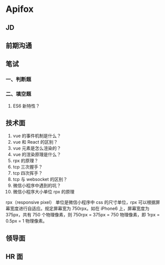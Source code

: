 # Apifox

## JD

## 前期沟通

## 笔试

### 一、判断题

### 二、填空题

1. ES6 新特性？

## 技术面

1. vue 的事件机制是什么？
2. vue 和 React 的区别？
3. vue 元素是怎么渲染的？
4. vue 的渲染原理是什么？
5. rpx 的原理？
6. tcp 三次握手？
7. tcp 四次挥手？
8. tcp 与 websocket 的区别？
9. 微信小程序中遇到的坑？
10. 微信小程序大小单位 rpx 的原理

rpx（responsive pixel） 单位是微信小程序中 css 的尺寸单位，rpx 可以根据屏幕宽度进行自适应。规定屏幕宽为 750rpx。如在 iPhone6 上，屏幕宽度为 375px，共有 750 个物理像素，则 750rpx = 375px = 750 物理像素，即 1rpx = 0.5px = 1 物理像素。

## 领导面

## HR 面
